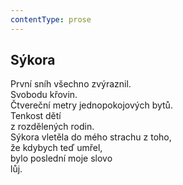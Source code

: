 ```yaml
---
contentType: prose
---
```


## Sýkora

První sníh všechno zvýraznil.  
Svobodu křovin.  
Čtvereční metry jednopokojových bytů.  
Tenkost dětí  
z rozdělených rodin.  
Sýkora vletěla do mého strachu z toho,  
že kdybych teď umřel,  
bylo poslední moje slovo  
lůj.
